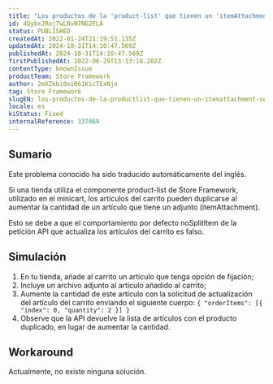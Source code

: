 ```yaml
---
title: "Los productos de la 'product-list' que tienen un 'itemAttachment' se duplican al aumentar la cantidad"
id: 4QybxJRoj7wLNvN7NG2FLA
status: PUBLISHED
createdAt: 2022-01-24T21:19:51.135Z
updatedAt: 2024-10-31T14:10:47.569Z
publishedAt: 2024-10-31T14:10:47.569Z
firstPublishedAt: 2022-06-29T13:13:18.202Z
contentType: knownIssue
productTeam: Store Framework
author: 2mXZkbi0oi061KicTExNjo
tag: Store Framework
slugEN: los-productos-de-la-productlist-que-tienen-un-itemattachment-se-duplican-al-aumentar-la-cantidad
locale: es
kiStatus: Fixed
internalReference: 337069
---
```


## Sumario

<div class="alert alert-info">
  <p>Este problema conocido ha sido traducido automáticamente del inglés.</p>
</div>


Si una tienda utiliza el componente product-list de Store Framework, utilizado en el minicart, los artículos del carrito pueden duplicarse al aumentar la cantidad de un artículo que tiene un adjunto (itemAttachment).

Esto se debe a que el comportamiento por defecto noSplitItem de la petición API que actualiza los artículos del carrito es falso.


##

## Simulación



1. En tu tienda, añade al carrito un artículo que tenga opción de fijación;
2. Incluye un archivo adjunto al artículo añadido al carrito;
3. Aumente la cantidad de este artículo con la solicitud de actualización del artículo del carrito enviando el siguiente cuerpo:
`{ "orderItems": [{ "index": 0, "quantity": 2 }] }`
4. Observe que la API devuelve la lista de artículos con el producto duplicado, en lugar de aumentar la cantidad.



## Workaround


Actualmente, no existe ninguna solución.





